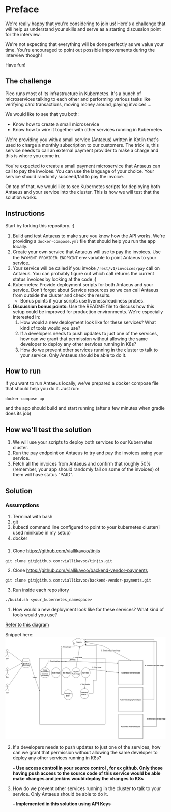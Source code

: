 # Preface

We're really happy that you're considering to join us! Here's a challenge that will help us understand your skills and serve as a starting discussion point for the interview.

We're not expecting that everything will be done perfectly as we value your time. You're encouraged to point out possible improvements during the interview though!

Have fun!

## The challenge

Pleo runs most of its infrastructure in Kubernetes. It's a bunch of microservices talking to each other and performing various tasks like verifying card transactions, moving money around, paying invoices ...

We would like to see that you both:
- Know how to create a small microservice
- Know how to wire it together with other services running in Kubernetes

We're providing you with a small service (Antaeus) written in Kotlin that's used to charge a monthly subscription to our customers. The trick is, this service needs to call an external payment provider to make a charge and this is where you come in.

You're expected to create a small payment microservice that Antaeus can call to pay the invoices. You can use the language of your choice. Your service should randomly succeed/fail to pay the invoice.

On top of that, we would like to see Kubernetes scripts for deploying both Antaeus and your service into the cluster. This is how we will test that the solution works.

## Instructions

Start by forking this repository. :)

1. Build and test Antaeus to make sure you know how the API works. We're providing a `docker-compose.yml` file that should help you run the app locally.
2. Create your own service that Antaeus will use to pay the invoices. Use the `PAYMENT_PROVIDER_ENDPOINT` env variable to point Antaeus to your service.
3. Your service will be called if you invoke `/rest/v1/invoices/pay` call on Antaeus. You can probably figure out which call returns the current status invoices by looking at the code ;)
4. Kubernetes: Provide deployment scripts for both Antaeus and your service. Don't forget about Service resources so we can call Antaeus from outside the cluster and check the results.
    - Bonus points if your scripts use liveness/readiness probes.
5. **Discussion bonus points:** Use the README file to discuss how this setup could be improved for production environments. We're especially interested in:
    1. How would a new deployment look like for these services? What kind of tools would you use?
    2. If a developers needs to push updates to just one of the services, how can we grant that permission without allowing the same developer to deploy any other services running in K8s?
    3. How do we prevent other services running in the cluster to talk to your service. Only Antaeus should be able to do it.

## How to run

If you want to run Antaeus locally, we've prepared a docker compose file that should help you do it. Just run:
```
docker-compose up
```
and the app should build and start running (after a few minutes when gradle does its job)

## How we'll test the solution

1. We will use your scripts to deploy both services to our Kubernetes cluster.
2. Run the pay endpoint on Antaeus to try and pay the invoices using your service.
3. Fetch all the invoices from Antaeus and confirm that roughly 50% (remember, your app should randomly fail on some of the invoices) of them will have status "PAID".

## Solution
### Assumptions
1. Terminal with bash
2. git
3. kubectl command line configured to point to your kubernetes cluster(i used minikube in my setup)
4. docker

###
1. Clone https://github.com/viallikavoo/tinjis

```
git clone git@github.com:viallikavoo/tinjis.git
```
2. Clone https://github.com/viallikavoo/backend-vendor-payments

```
git clone git@github.com:viallikavoo/backend-vendor-payments.git
```
3. Run inside each repository

```
./build.sh <your_kubernetes_namespace>
```


1. How would a new deployment look like for these services? What kind of tools would you use?

[Refer to this diagram ](https://github.com/viallikavoo/tinjis/blob/master/pleo.png)

Snippet here:
![alt text](https://github.com/viallikavoo/tinjis/blob/master/pleo.png)

2. If a developers needs to push updates to just one of the services, how can we grant that permission without allowing the same developer to deploy any other services running in K8s?

    **- Use access control in your source control , for ex github. Only those having push access to the source code of this service would be able make changes and jenkins would deploy the changes to K8s**

3. How do we prevent other services running in the cluster to talk to your service. Only Antaeus should be able to do it.

    **- Implemented in this solution using API Keys**
